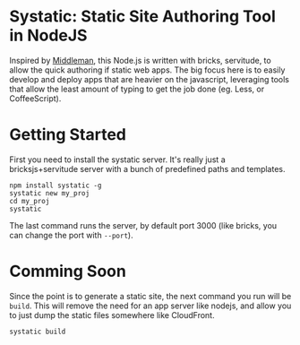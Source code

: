 # Systatic: Static Site Authoring Tool in NodeJS

Inspired by [Middleman](http://middlemanapp.com), this Node.js is written with bricks, servitude, to allow the quick authoring if static web apps. The big focus here is to easily develop and deploy apps that are heavier on the javascript, leveraging tools that allow the least amount of typing to get the job done (eg. Less, or CoffeeScript).

# Getting Started

First you need to install the systatic server. It's really just a bricksjs+servitude server with a bunch of predefined paths and templates.

    npm install systatic -g
    systatic new my_proj
    cd my_proj
    systatic

The last command runs the server, by default port 3000 (like bricks, you can change the port with `--port`).

# Comming Soon

Since the point is to generate a static site, the next command you run will be `build`. This will remove the need for an app server like nodejs, and allow you to just dump the static files somewhere like CloudFront.

    systatic build


